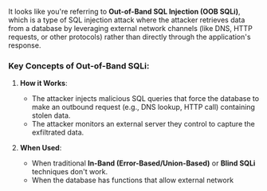 

It looks like you're referring to **Out-of-Band SQL Injection (OOB SQLi)**, which is a type of SQL injection attack where the attacker retrieves data from a database by leveraging external network channels (like DNS, HTTP requests, or other protocols) rather than directly through the application's response.

### **Key Concepts of Out-of-Band SQLi:**
1. **How it Works**:
   - The attacker injects malicious SQL queries that force the database to make an outbound request (e.g., DNS lookup, HTTP call) containing stolen data.
   - The attacker monitors an external server they control to capture the exfiltrated data.

1. **When Used**:
   - When traditional **In-Band (Error-Based/Union-Based)** or **Blind SQLi** techniques don't work.
   - When the database has functions that allow external network